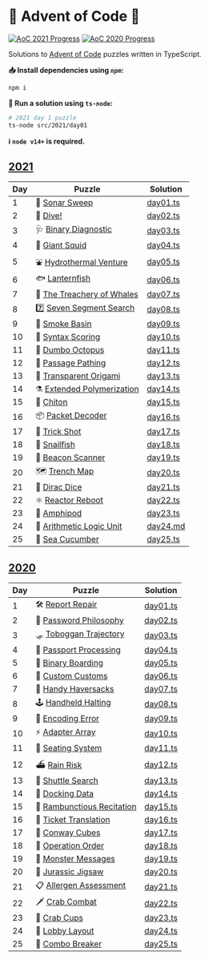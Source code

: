 # 🎄 Advent of Code 🎄

[![AoC 2021 Progress](https://img.shields.io/badge/AoC%202021-25%2F25-gold?logo=typescript&logoWidth=10)](./src/2021)
[![AoC 2020 Progress](https://img.shields.io/badge/AoC%202020-25%2F25-gold?logo=typescript&logoWidth=10)](./src/2020)

Solutions to [Advent of Code](https://adventofcode.com/) puzzles written in TypeScript.

**📥 Install dependencies using *`npm`*:**

```bash
npm i
```

**🏃 Run a solution using `ts-node`:**

```bash
# 2021 day 1 puzzle
ts-node src/2021/day01
```

**ℹ️ ️`node v14+` is required.**

## [2021](https://adventofcode.com/2021)

| Day | Puzzle | Solution |
|---|---|---|
| 1 | 📡 [Sonar Sweep](https://adventofcode.com/2021/day/1) | [day01.ts](./src/2021/day01.ts) |
| 2 | 🤿 [Dive!](https://adventofcode.com/2021/day/2) | [day02.ts](./src/2021/day02.ts) |
| 3 | 🩺 [Binary Diagnostic](https://adventofcode.com/2021/day/3) | [day03.ts](./src/2021/day03.ts) |
| 4 | 🦑 [Giant Squid](https://adventofcode.com/2021/day/4) | [day04.ts](./src/2021/day04.ts) |
| 5 | ⛲ [Hydrothermal Venture](https://adventofcode.com/2021/day/5) | [day05.ts](./src/2021/day05.ts) |
| 6 | 🐟 [Lanternfish](https://adventofcode.com/2021/day/6) | [day06.ts](./src/2021/day06.ts) |
| 7 | 🐋 [The Treachery of Whales](https://adventofcode.com/2021/day/7) | [day07.ts](./src/2021/day07.ts) |
| 8 | 7️⃣ [Seven Segment Search](https://adventofcode.com/2021/day/8) | [day08.ts](./src/2021/day08.ts) |
| 9 | 💨 [Smoke Basin](https://adventofcode.com/2021/day/9) | [day09.ts](./src/2021/day09.ts) |
| 10 | 🔣 [Syntax Scoring](https://adventofcode.com/2021/day/10) | [day10.ts](./src/2021/day10.ts) |
| 11 | 🐙 [Dumbo Octopus](https://adventofcode.com/2021/day/11) | [day11.ts](./src/2021/day11.ts) |
| 12 | 🚧 [Passage Pathing](https://adventofcode.com/2021/day/12) | [day12.ts](./src/2021/day12.ts) |
| 13 | 🦢️ [Transparent Origami](https://adventofcode.com/2021/day/13) | [day13.ts](./src/2021/day13.ts) |
| 14 | ⚗️ [Extended Polymerization](https://adventofcode.com/2021/day/14) | [day14.ts](./src/2021/day14.ts) |
| 15 | 🐚 [Chiton](https://adventofcode.com/2021/day/15) | [day15.ts](./src/2021/day15.ts) |
| 16 | 📦️ [Packet Decoder](https://adventofcode.com/2021/day/16) | [day16.ts](./src/2021/day16.ts) |
| 17 | 🎯️ [Trick Shot](https://adventofcode.com/2021/day/17) | [day17.ts](./src/2021/day17.ts) |
| 18 | 🐌️️ [Snailfish](https://adventofcode.com/2021/day/18) | [day18.ts](./src/2021/day18.ts) |
| 19 | 🔦️ [Beacon Scanner](https://adventofcode.com/2021/day/19) | [day19.ts](./src/2021/day19.ts) |
| 20 | 🗺️ [Trench Map](https://adventofcode.com/2021/day/20) | [day20.ts](./src/2021/day20.ts) |
| 21 | 🎲 [Dirac Dice](https://adventofcode.com/2021/day/21) | [day21.ts](./src/2021/day21.ts) |
| 22 | ⚛️ [Reactor Reboot](https://adventofcode.com/2021/day/22) | [day22.ts](./src/2021/day22.ts) |
| 23 | 🦐️ [Amphipod](https://adventofcode.com/2021/day/23) | [day23.ts](./src/2021/day23.ts) |
| 24 | 🧮️ [Arithmetic Logic Unit](https://adventofcode.com/2021/day/24) | [day24.md](./src/2021/day24.md) |
| 25 | 🥒 [Sea Cucumber](https://adventofcode.com/2021/day/25) | [day25.ts](./src/2021/day25.ts) |

## [2020](https://adventofcode.com/2020/)

| Day | Puzzle | Solution |
|---|---|---|
| 1 | 🛠️ [Report Repair](https://adventofcode.com/2020/day/1) | [day01.ts](./src/2020/day01.ts)|
| 2 | 🔑 [Password Philosophy](https://adventofcode.com/2020/day/2) | [day02.ts](./src/2020/day02.ts)|
| 3 | 🛷 [Toboggan Trajectory](https://adventofcode.com/2020/day/3) | [day03.ts](./src/2020/day03.ts)|
| 4 | 🛂 [Passport Processing](https://adventofcode.com/2020/day/4) | [day04.ts](./src/2020/day04.ts)|
| 5 | 🛫 [Binary Boarding](https://adventofcode.com/2020/day/5) | [day05.ts](./src/2020/day05.ts)|
| 6 | 🛃 [Custom Customs](https://adventofcode.com/2020/day/6) | [day06.ts](./src/2020/day06.ts)|
| 7 | 👜 [Handy Haversacks](https://adventofcode.com/2020/day/7) | [day07.ts](./src/2020/day07.ts)|
| 8 | 🕹️ [Handheld Halting](https://adventofcode.com/2020/day/8) | [day08.ts](./src/2020/day08.ts)|
| 9 | 🔢 [Encoding Error](https://adventofcode.com/2020/day/9) | [day09.ts](./src/2020/day09.ts)|
| 10 | ⚡ [Adapter Array](https://adventofcode.com/2020/day/10) | [day10.ts](./src/2020/day10.ts)|
| 11 | 💺 [Seating System](https://adventofcode.com/2020/day/11) | [day11.ts](./src/2020/day11.ts)|
| 12 | ⛴️ [Rain Risk](https://adventofcode.com/2020/day/12) | [day12.ts](./src/2020/day12.ts)|
| 13 | 🚌 [Shuttle Search](https://adventofcode.com/2020/day/13) | [day13.ts](./src/2020/day13.ts)|
| 14 | 💾 [Docking Data](https://adventofcode.com/2020/day/14) | [day14.ts](./src/2020/day14.ts)|
| 15 | 🧝 [Rambunctious Recitation](https://adventofcode.com/2020/day/15) | [day15.ts](./src/2020/day15.ts)|
| 16 | 🎫 [Ticket Translation](https://adventofcode.com/2020/day/16) | [day16.ts](./src/2020/day16.ts)|
| 17 | 🧊 [Conway Cubes](https://adventofcode.com/2020/day/17) | [day17.ts](./src/2020/day17.ts)|
| 18 | 🧮 [Operation Order](https://adventofcode.com/2020/day/18) | [day18.ts](./src/2020/day18.ts)|
| 19 | 👹 [Monster Messages](https://adventofcode.com/2020/day/19) | [day19.ts](./src/2020/day19.ts)|
| 20 | 🐉 [Jurassic Jigsaw](https://adventofcode.com/2020/day/20) | [day20.ts](./src/2020/day20.ts)|
| 21 | 📋 [Allergen Assessment](https://adventofcode.com/2020/day/21) | [day21.ts](./src/2020/day21.ts)|
| 22 | 🗡️ [Crab Combat](https://adventofcode.com/2020/day/22) | [day22.ts](./src/2020/day22.ts)|
| 23 | 🦀 [Crab Cups](https://adventofcode.com/2020/day/23) | [day23.ts](./src/2020/day23.ts)|
| 24 | 🏨 [Lobby Layout](https://adventofcode.com/2020/day/24) | [day24.ts](./src/2020/day24.ts)|
| 25 | 🌟 [Combo Breaker](https://adventofcode.com/2020/day/25) | [day25.ts](./src/2020/day25.ts)|
